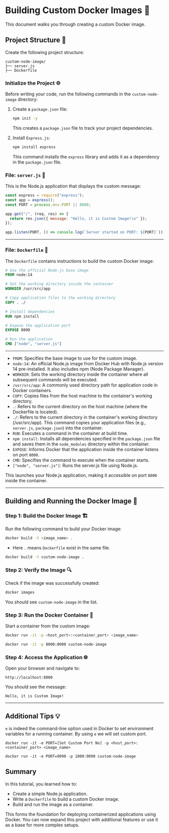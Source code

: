 # Building Custom Docker Images 🚀

This document walks you through creating a custom Docker image.


## Project Structure 📁

Create the following project structure:

```
custom-node-image/
├── server.js
├── Dockerfile
```

### Initialize the Project ⚙️

Before writing your code, run the following commands in the `custom-node-image` directory:

1. Create a `package.json` file:

   ```bash
   npm init -y
   ```

   This creates a `package.json` file to track your project dependencies.

2. Install `Express.js`:

   ```bash
   npm install express
   ```

   This command installs the `express` library and adds it as a dependency in the `package.json` file.

### File: `server.js` 📄

This is the Node.js application that displays the custom message:

```javascript
const express = require("express");
const app = express();
const PORT = process.env.PORT || 8000;

app.get("/", (req, res) => {
  return res.json({ message: "Hello, it is Custom Image!\n" });
});

app.listen(PORT, () => console.log(`Server started on PORT: ${PORT}`));
```

---

### File: `Dockerfile` 📄

The `Dockerfile` contains instructions to build the custom Docker image:

```dockerfile
# Use the official Node.js base image
FROM node:14

# Set the working directory inside the container
WORKDIR /usr/src/app

# Copy application files to the working directory
COPY . ./

# Install dependencies
RUN npm install

# Expose the application port
EXPOSE 8000

# Run the application
CMD ["node", "server.js"]
```

---

* `FROM`: Specifies the base image to use for the custom image.
* `node:14`: An official Node.js image from Docker Hub with Node.js version 14 pre-installed. It also includes npm (Node Package Manager).
* `WORKDIR`: Sets the working directory inside the container where all subsequent commands will be executed.
* `/usr/src/app`: A commonly used directory path for application code in Docker containers.
* `COPY`: Copies files from the host machine to the container's working directory.
* `.`: Refers to the current directory on the host machine (where the Dockerfile is located).
* `./`: Refers to the current directory in the container's working directory (/usr/src/app). This command copies your application files (e.g., `server.js`, `package.json`) into the container.
* `RUN`: Executes a command in the container at build time.
* `npm install`: Installs all dependencies specified in the `package.json` file and saves them in the `node_modules` directory within the container.
* `EXPOSE`: Informs Docker that the application inside the container listens on port `8000`.
* `CMD`: Specifies the command to execute when the container starts.
* `["node", "server.js"]`: Runs the server.js file using Node.js.

This launches your Node.js application, making it accessible on port `8000` inside the container.

------

## Building and Running the Docker Image 🚀

### Step 1: Build the Docker Image 🏗️

Run the following command to build your Docker image:

```bash
docker build -t <image_name> .
```
- Here `.` means `Dockerfile` exist in the same file.
```bash
docker build -t custom-node-image .
```

### Step 2: Verify the Image 🔍

Check if the image was successfully created:

```bash
docker images
```

You should see `custom-node-image` in the list.

### Step 3: Run the Docker Container 🚢

Start a container from the custom image:

```bash
docker run -it -p <host_port>:<container_port> <image_name>
```

```bash
docker run -it -p 8000:8000 custom-node-image
```

### Step 4: Access the Application 🌐

Open your browser and navigate to:

```
http://localhost:8000
```

You should see the message:

```
Hello, it is Custom Image!
```

---

## Additional Tips 💡

`e` is indeed the command-line option used in Docker to set environment variables for a running container. By using `e` we will set custom port.

```
docker run -it -e PORT=[Set Custom Port No] -p <host_port>:<container_port> <image_name>
```

```
docker run -it -e PORT=9090 -p 1000:9090 custom-node-image
```

## Summary

In this tutorial, you learned how to:

- Create a simple Node.js application.
- Write a `Dockerfile` to build a custom Docker image.
- Build and run the image as a container.

This forms the foundation for deploying containerized applications using Docker. You can now expand this project with additional features or use it as a base for more complex setups.
